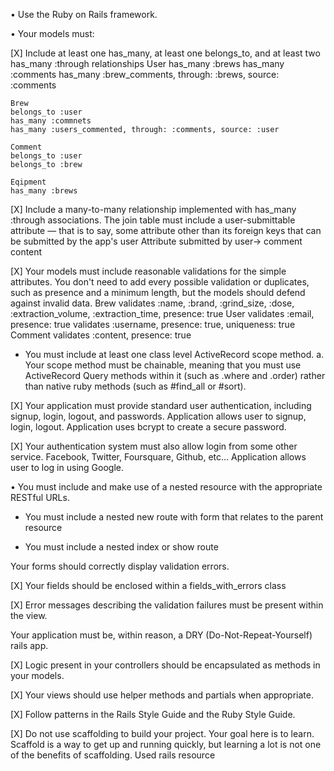 • Use the Ruby on Rails framework.

• Your models must:

[X] Include at least one has_many, at least one belongs_to, and at least two has_many :through relationships
    User
    has_many :brews
    has_many :comments
    has_many :brew_comments, through: :brews, source: :comments
    
    Brew
    belongs_to :user 
    has_many :commnets
    has_many :users_commented, through: :comments, source: :user

    Comment
    belongs_to :user
    belongs_to :brew

    Eqipment 
    has_many :brews

[X] Include a many-to-many relationship implemented with has_many :through associations. The join table must include a user-submittable attribute — that is to say, some attribute other than its foreign keys that can be submitted by the app's user
    Attribute submitted by user-> comment content

[X] Your models must include reasonable validations for the simple attributes. You don't need to add every possible validation or duplicates, such as presence and a minimum length, but the models should defend against invalid data.
    Brew
        validates :name, :brand, :grind_size, :dose, :extraction_volume, :extraction_time, presence: true
    User
        validates :email, presence: true
        validates :username, presence: true, uniqueness: true
    Comment
        validates :content, presence: true

- You must include at least one class level ActiveRecord scope method. a. Your scope method must be chainable, meaning that you must use ActiveRecord Query methods within it (such as .where and .order) rather than native ruby methods (such as #find_all or #sort).

[X] Your application must provide standard user authentication, including signup, login, logout, and passwords.
    Application allows user to signup, login, logout. Application uses bcrypt to create a secure password. 

[X] Your authentication system must also allow login from some other service. Facebook, Twitter, Foursquare, Github, etc...
    Application allows user to log in using Google. 

• You must include and make use of a nested resource with the appropriate RESTful URLs.

- You must include a nested new route with form that relates to the parent resource

- You must include a nested index or show route

Your forms should correctly display validation errors.

[X] Your fields should be enclosed within a fields_with_errors class

[X] Error messages describing the validation failures must be present within the view.

Your application must be, within reason, a DRY (Do-Not-Repeat-Yourself) rails app.

[X] Logic present in your controllers should be encapsulated as methods in your models.

[X] Your views should use helper methods and partials when appropriate.

[X] Follow patterns in the Rails Style Guide and the Ruby Style Guide.

[X] Do not use scaffolding to build your project. Your goal here is to learn. Scaffold is a way to get up and running quickly, but learning a lot is not one of the benefits of scaffolding.
    Used rails resource 